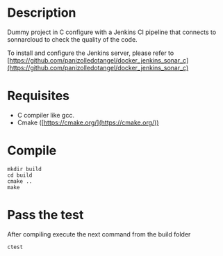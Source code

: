 # Description

Dummy project in C configure with a Jenkins CI pipeline that connects to sonnarcloud to check the quality of the code.

To install and configure the Jenkins server, please refer to [https://github.com/panizolledotangel/docker_jenkins_sonar_c](https://github.com/panizolledotangel/docker_jenkins_sonar_c)

# Requisites

* C compiler like gcc.
* Cmake ([https://cmake.org/](https://cmake.org/))

# Compile

```
mkdir build
cd build
cmake ..
make
```

# Pass the test

After compiling execute the next command from the build folder

```
ctest
```
